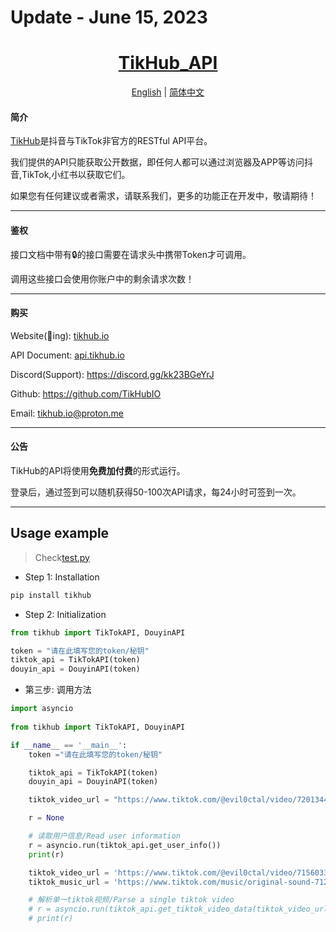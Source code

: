 # Update - June 15, 2023

<div align="center">
<h1><a href="https://pypi.org/project/tikhub">TikHub_API</a></h1>
<a href="https://github.com/TikHubIO/TikHub-API-Python-SDK/blob/main/README.en.md">English</a> | <a href="https://github.com/TikHubIO/TikHub-API-Python-SDK/blob/main/README.md">简体中文</a>
</div>
<h4>简介</h4>
<p><a href="https://tikhub.io">TikHub</a>是抖音与TikTok非官方的RESTful API平台。</p>
<p>我们提供的API只能获取公开数据，即任何人都可以通过浏览器及APP等访问抖音,TikTok,小红书以获取它们。</p>
<p>如果您有任何建议或者需求，请联系我们，更多的功能正在开发中，敬请期待！</p>
<hr>
<h4>鉴权</h4>
<p>接口文档中带有🔒的接口需要在请求头中携带Token才可调用。</p>
<p>调用这些接口会使用你账户中的剩余请求次数！</p>

<hr>
<h4>购买</h4>
<p>Website(🚧ing): <a href="https://tikhub.io">tikhub.io</a></p>
<p>API Document: <a href="https://api.tikhub.io">api.tikhub.io</a></p>
<p>Discord(Support): <a href="https://discord.gg/kk23BGeYrJ">https://discord.gg/kk23BGeYrJ</a></p>
<p>Github: <a href="https://github.com/TikHubIO">https://github.com/TikHubIO</a></p>
<p>Email: <a href="mailto:tikhub.io@proton.me">tikhub.io@proton.me</a></p>
<hr>
<h4>公告</h4>
<p>TikHub的API将使用<strong>免费加付费</strong>的形式运行。</p>
<p>登录后，通过签到可以随机获得50-100次API请求，每24小时可签到一次。</p>
<hr>

## Usage example

> Check[test.py](https://github.com/TikHubIO/Douyin-TikTok-API-Python-SDK/blob/main/test/test.py)

-   Step 1: Installation

```bash
pip install tikhub
```

-   Step 2: Initialization

```python
from tikhub import TikTokAPI, DouyinAPI

token = "请在此填写您的token/秘钥"
tiktok_api = TikTokAPI(token)
douyin_api = DouyinAPI(token)

```

-   第三步: 调用方法

```python
import asyncio
    
from tikhub import TikTokAPI, DouyinAPI

if __name__ == '__main__':
    token ="请在此填写您的token/秘钥"

    tiktok_api = TikTokAPI(token)
    douyin_api = DouyinAPI(token)

    tiktok_video_url = "https://www.tiktok.com/@evil0ctal/video/7201344014984006954"

    r = None

    # 读取用户信息/Read user information
    r = asyncio.run(tiktok_api.get_user_info())
    print(r)

    tiktok_video_url = 'https://www.tiktok.com/@evil0ctal/video/7156033831819037994'
    tiktok_music_url = 'https://www.tiktok.com/music/original-sound-7128362040359488261'

    # 解析单一tiktok视频/Parse a single tiktok video
    # r = asyncio.run(tiktok_api.get_tiktok_video_data(tiktok_video_url))
    # print(r)
```
